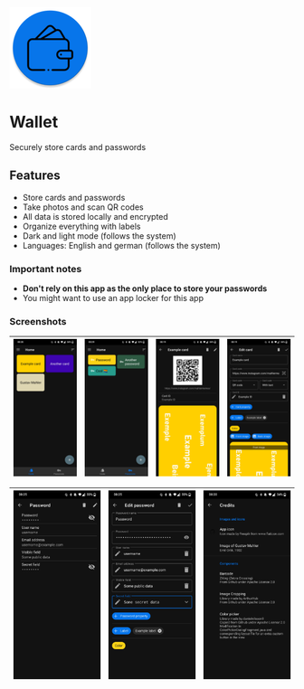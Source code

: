 ![App icon](app/src/main/res/mipmap-xxhdpi/ic_launcher_round.png)
# Wallet
Securely store cards and passwords 

## Features
- Store cards and passwords
- Take photos and scan QR codes
- All data is stored locally and encrypted
- Organize everything with labels
- Dark and light mode (follows the system)
- Languages: English and german (follows the system)

### Important notes
- **Don't rely on this app as the only place to store your passwords**
- You might want to use an app locker for this app

### Screenshots
![Home cards](example-images/home-cards.jpg)  | ![Home passwords](example-images/home-passwords.jpg)  | ![Show card](example-images/show-card.jpg)  | ![Edit card](example-images/edit-card.jpg)
:--------------------------------------------:|:-----------------------------------------------------:|:-------------------------------------------:|:-----------------------------------------:

![Show password](example-images/show-password.jpg) | ![Edit password](example-images/edit-password.jpg) | ![Credits](example-images/credits.jpg)
:-------------------------------------------------:|:--------------------------------------------------:|:-------------------------------------: